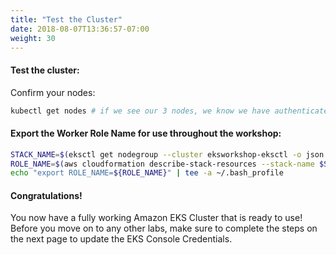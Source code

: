 ```yaml
---
title: "Test the Cluster"
date: 2018-08-07T13:36:57-07:00
weight: 30
---
```

#### Test the cluster:
Confirm your nodes:

```bash
kubectl get nodes # if we see our 3 nodes, we know we have authenticated correctly
```

#### Export the Worker Role Name for use throughout the workshop:

```bash
STACK_NAME=$(eksctl get nodegroup --cluster eksworkshop-eksctl -o json | jq -r '.[].StackName')
ROLE_NAME=$(aws cloudformation describe-stack-resources --stack-name $STACK_NAME | jq -r '.StackResources[] | select(.ResourceType=="AWS::IAM::Role") | .PhysicalResourceId')
echo "export ROLE_NAME=${ROLE_NAME}" | tee -a ~/.bash_profile
```

#### Congratulations!

You now have a fully working Amazon EKS Cluster that is ready to use! Before you move on to any other labs, make sure to complete the steps on the next page to update the EKS Console Credentials.